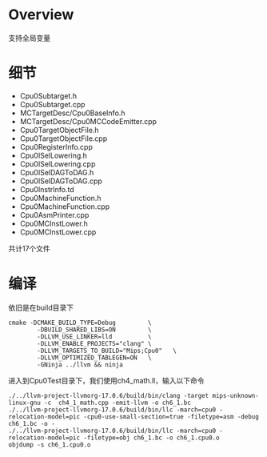 # Overview

支持全局变量


# 细节

- Cpu0Subtarget.h
- Cpu0Subtarget.cpp
- MCTargetDesc/Cpu0BaseInfo.h
- MCTargetDesc/Cpu0MCCodeEmitter.cpp
- Cpu0TargetObjectFile.h
- Cpu0TargetObjectFile.cpp
- Cpu0RegisterInfo.cpp
- Cpu0ISelLowering.h
- Cpu0ISelLowering.cpp
- Cpu0ISelDAGToDAG.h
- Cpu0ISelDAGToDAG.cpp
- Cpu0InstrInfo.td
- Cpu0MachineFunction.h
- Cpu0MachineFunction.cpp
- Cpu0AsmPrinter.cpp
- Cpu0MCInstLower.h
- Cpu0MCInstLower.cpp




共计17个文件




# 编译

依旧是在build目录下

```shell
cmake -DCMAKE_BUILD_TYPE=Debug         \
        -DBUILD_SHARED_LIBS=ON         \
        -DLLVM_USE_LINKER=lld          \
        -DLLVM_ENABLE_PROJECTS="clang" \
        -DLLVM_TARGETS_TO_BUILD="Mips;Cpu0"   \
        -DLLVM_OPTIMIZED_TABLEGEN=ON   \
        -GNinja ../llvm && ninja
```



进入到Cpu0Test目录下，我们使用ch4_math.ll，输入以下命令
```shell
./../llvm-project-llvmorg-17.0.6/build/bin/clang -target mips-unknown-linux-gnu -c  ch4_1_math.cpp -emit-llvm -o ch6_1.bc
./../llvm-project-llvmorg-17.0.6/build/bin/llc -march=cpu0 -relocation-model=pic -cpu0-use-small-section=true -filetype=asm -debug ch6_1.bc -o -
./../llvm-project-llvmorg-17.0.6/build/bin/llc -march=cpu0 -relocation-model=pic -filetype=obj ch6_1.bc -o ch6_1.cpu0.o
objdump -s ch6_1.cpu0.o
```

